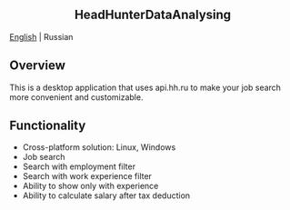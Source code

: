 <div align="center">
<h2>HeadHunterDataAnalysing</h2>
</div>

[English](./README.md) | Russian

## Overview
This is a desktop application that uses api.hh.ru to make your job search more convenient and customizable.

## Functionality

* Cross-platform solution: Linux, Windows
* Job search
* Search with employment filter
* Search with work experience filter
* Ability to show only with experience
* Ability to calculate salary after tax deduction